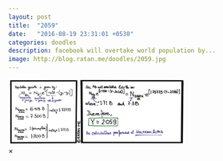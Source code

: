 ```yaml
---
layout: post
title:  "2059"
date:   "2016-08-19 23:31:01 +0530"
categories: doodles
description: facebook will overtake world population by...
image: http://blog.ratan.me/doodles/2059.jpg
---
```

<img id="myImg" style="border: 0px solid #000000;" src="/doodles/2059.jpg" alt="" width="70%" height="70%">

<div id="myModal" class="modal">
  <span class="close">×</span>
  <img class="modal-content" id="img01" style="border: 0px solid #000000;">
  <div id="caption"></div>
</div>
